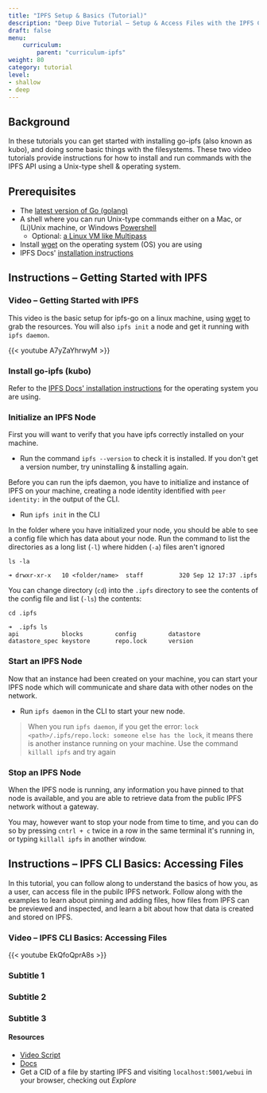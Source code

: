```yaml
---
title: "IPFS Setup & Basics (Tutorial)"
description: "Deep Dive Tutorial – Setup & Access Files with the IPFS CLI"
draft: false
menu:
    curriculum:
        parent: "curriculum-ipfs"
weight: 80
category: tutorial
level:
- shallow
- deep
---
```


## Background
In these tutorials you can get started with installing go-ipfs (also known as kubo), and doing some basic things with the filesystems. These two video tutorials provide instructions for how to install and run commands with the IPFS API using a Unix-type shell & operating system.

## Prerequisites
* The [latest version of Go (golang)](https://go.dev/doc/install)
* A shell where you can run Unix-type commands either on a Mac, or (Li)Unix machine, or Windows [Powershell](https://docs.microsoft.com/en-us/powershell/scripting/install/installing-powershell-on-windows?view=powershell-7.2)
  * Optional: [a Linux VM like Multipass](https://multipass.run/)
* Install [wget](https://www.tecmint.com/install-wget-in-linux/) on the operating system (OS) you are using
* IPFS Docs' [installation instructions](https://docs.ipfs.io/install/command-line/#system-requirements)


## Instructions – Getting Started with IPFS

### Video – Getting Started with IPFS
This video is the basic setup for ipfs-go on a linux machine, using [wget](https://www.tecmint.com/install-wget-in-linux/) to grab the resources. You will also `ipfs init` a node and get it running with `ipfs daemon`.

{{< youtube A7yZaYhrwyM >}}

### Install go-ipfs (kubo)
Refer to the [IPFS Docs' installation instructions](https://docs.ipfs.io/install/command-line/#system-requirements) for the operating system you are using.

### Initialize an IPFS Node
First you will want to verify that you have ipfs correctly installed on your machine.

* Run the command `ipfs --version` to check it is installed. If you don't get a version number, try uninstalling & installing again.

Before you can run the ipfs daemon, you have to initialize and instance of IPFS on your machine, creating a node identity identified with `peer identity:` in the output of the CLI.

* Run `ipfs init` in the CLI

In the folder where you have initialized your node, you should be able to see a config file which has data about your node. Run the command to list the directories as a long list (`-l`) where hidden (`-a`) files aren't ignored

```
ls -la

➜ drwxr-xr-x   10 <folder/name>  staff          320 Sep 12 17:37 .ipfs
```

You can change directory (`cd`) into the `.ipfs` directory to see the contents of the config file and list (`-ls`) the contents:

```➜
cd .ipfs

➜  .ipfs ls
api            blocks         config         datastore      datastore_spec keystore       repo.lock      version
```





### Start an IPFS Node
Now that an instance had been created on your machine, you can start your IPFS node which will communicate and share data with other nodes on the network.

* Run `ipfs daemon` in the CLI to start your new node.

>  When you run `ipfs daemon`, if you get the error: `lock <path>/.ipfs/repo.lock: someone else has the lock`, it means there is another instance running on your machine. Use the command `killall ipfs` and try again

### Stop an IPFS Node
When the IPFS node is running, any information you have pinned to that node is available, and you are able to retrieve data from the public IPFS network without a gateway.

You may, however want to stop your node from time to time, and you can do so by pressing `cntrl + c` twice in a row in the same terminal it's running in, or typing `killall ipfs` in another window.


## Instructions – IPFS CLI Basics: Accessing Files

In this tutorial, you can follow along to understand the basics of how you, as a user, can access file in the pubilc IPFS network. Follow along with the examples to learn about pinning and adding files, how files from IPFS can be previewed and inspected, and learn a bit about how that data is created and stored on IPFS.

### Video – IPFS CLI Basics: Accessing Files

{{< youtube EkQfoQprA8s >}}

### Subtitle 1

### Subtitle 2

### Subtitle 3

#### Resources
* [Video Script](https://www.notion.so/protocollabs/Script-IPFS-Basics-Working-with-Files-in-IPFS-4102dc71f5dc4bf49b274bdfcee4c162)
* [Docs](https://docs.ipfs.io/how-to/command-line-quick-start/#take-your-node-online)
* Get a CID of a file by starting IPFS and visiting `localhost:5001/webui` in your browser, checking out _Explore_
